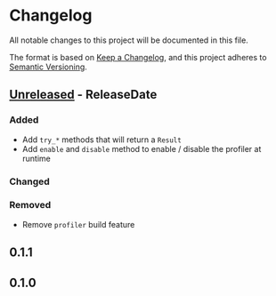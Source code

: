 # Changelog
All notable changes to this project will be documented in this file.

The format is based on [Keep a Changelog](https://keepachangelog.com/en/1.0.0/),
and this project adheres to [Semantic Versioning](https://semver.org/spec/v2.0.0.html).

<!-- next-header -->
## [Unreleased] - ReleaseDate

### Added

- Add `try_*` methods that will return a `Result`
- Add `enable` and `disable` method to enable / disable the profiler at runtime

### Changed

### Removed

- Remove `profiler` build feature

## 0.1.1
## 0.1.0

[Unreleased]: https://github.com/Stupremee/persil/compare/v0.1.1...HEAD
